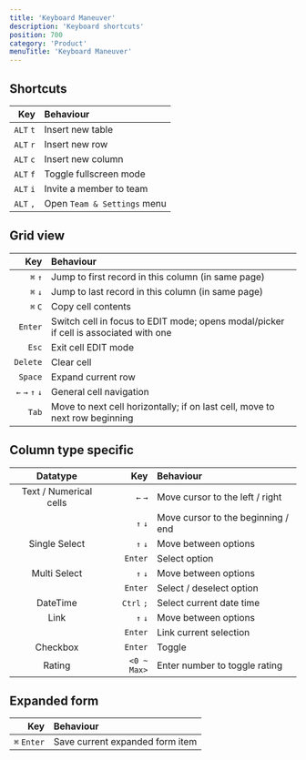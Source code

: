 ```yaml
---
title: 'Keyboard Maneuver'
description: 'Keyboard shortcuts'
position: 700
category: 'Product'
menuTitle: 'Keyboard Maneuver'
---
```



## Shortcuts
|       Key | Behaviour               |
|----------:|:------------------------|
| `ALT` `t` | Insert new table        |
| `ALT` `r` | Insert new row          |
| `ALT` `c` | Insert new column       |
| `ALT` `f` | Toggle fullscreen mode  |
| `ALT` `i` | Invite a member to team |
| `ALT` `,` | Open `Team & Settings` menu      |


## Grid view
|             Key | Behaviour                                                                            |
|----------------:|:-------------------------------------------------------------------------------------|
|         `⌘` `↑` | Jump to first record in this column (in same page)                                   |
|         `⌘` `↓` | Jump to last record in this column (in same page)                                    |
|         `⌘` `C` | Copy cell contents                                                                   |
|         `Enter` | Switch cell in focus to EDIT mode; opens modal/picker if cell is associated with one |
|           `Esc` | Exit cell EDIT mode                                                                  |
|        `Delete` | Clear cell                                                                           |
|         `Space` | Expand current row                                                                   |
| `←` `→` `↑` `↓` | General cell navigation                                                              |
|           `Tab` | Move to next cell horizontally; if on last cell, move to next row beginning          |


## Column type specific
|        Datatype        |         Key | Behaviour                          |
|:----------------------:|------------:|:-----------------------------------|
| Text / Numerical cells |     `←` `→` | Move cursor to the left / right    |
|                        |     `↑` `↓` | Move cursor to the beginning / end |
|     Single Select      |     `↑` `↓` | Move between options               |
|                        |     `Enter` | Select option                      |
|      Multi Select      |     `↑` `↓` | Move between options               |
|                        |     `Enter` | Select / deselect option           |
|        DateTime        |  `Ctrl` `;` | Select current date time           |
|          Link          |     `↑` `↓` | Move between options               |
|                        |     `Enter` | Link current selection             |
|        Checkbox        |     `Enter` | Toggle                             |
|         Rating         | `<0 ~ Max>` | Enter number to toggle rating      |


## Expanded form
|         Key | Behaviour                      |
|------------:|:-------------------------------|
| `⌘` `Enter` | Save current expanded form item |


